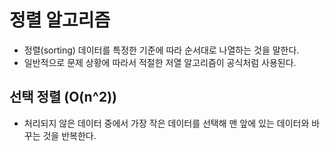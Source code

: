 # 정렬 알고리즘
- 정렬(sorting) 데이터를 특정한 기준에 따라 순서대로 나열하는 것을 말한다.
- 일반적으로 문제 상황에 따라서 적절한 저열 알고리즘이 공식처럼 사용된다.

## 선택 정렬 (O(n^2))
- 처리되지 않은 데이터 중에서 가장 작은 데이터를 선택해 맨 앞에 있는 데이터와 바꾸는 것을 반복한다.
